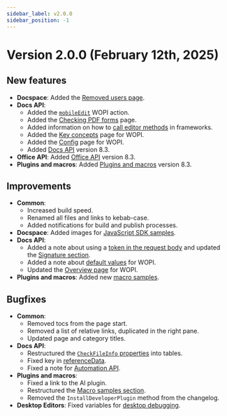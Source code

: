 ```yaml
---
sidebar_label: v2.0.0
sidebar_position: -1
---
```


# Version 2.0.0 (February 12th, 2025)

## New features

- **Docspace**: Added the [Removed users page](../../docspace/api-backend/get-started/how-it-works/removed-users.md).
- **Docs API**:
  - Added the [`mobileEdit`](../../docs/docs-api/using-wopi/wopi-discovery.md#mobileEdit) WOPI action.
  - Added the [Checking PDF forms](../../docs/docs-api/get-started/how-it-works/checking-pdf-forms.md) page.
  - Added information on how to [call editor methods](../../docs/docs-api/get-started/frontend-frameworks/react.md#calling-editor-methods-in-the-react-component) in frameworks.
  - Added the [Key concepts](../../docs/docs-api/using-wopi/key-concepts.md) page for WOPI.
  - Added the [Config](../../docs/docs-api/using-wopi/config.md) page for WOPI.
  - Added [Docs API](../../docs/docs-api/more-information/changelog.md#version-83) version 8.3.
- **Office API**: Added [Office API](../../docs/office-api/more-information/changelog.md#version-83) version 8.3.
- **Plugins and macros**: Added [Plugins and macros](../../docs/plugin-and-macros/more-information/changelog.md#version-83) version 8.3.

## Improvements

- **Common**:
  - Increased build speed.
  - Renamed all files and links to kebab-case.
  - Added notifications for build and publish processes.
- **Docspace**: Added images for [JavaScript SDK samples](../../docspace/javascript-sdk/samples/authorization.md).
- **Docs API**:
  - Added a note about using a [token in the request body](../../docs/docs-api/additional-api/signature/request/token-in-body.md) and updated the [Signature section](../../docs/docs-api/additional-api/signature/signature.md).
  - Added a note about [default values](../../docs/docs-api/using-wopi/wopi-rest-api/checkfileinfo.md#required-response-properties) for WOPI.
  - Updated the [Overview page](../../docs/docs-api/using-wopi/overview.md) for WOPI.
- **Plugins and macros**: Added new [macro samples](../../docs/plugin-and-macros/samples/macro-samples/macro-samples.md).

## Bugfixes

- **Common**:
  - Removed tocs from the page start.
  - Removed a list of relative links, duplicated in the right pane.
  - Updated page and category titles.
- **Docs API**:
  - Restructured the [`CheckFileInfo` properties](../../docs/docs-api/using-wopi/wopi-rest-api/checkfileinfo.md) into tables.
  - Fixed key in [referenceData](../../docs/docs-api/usage-api/config/document/document.md#referencedata).
  - Fixed a note for [Automation API](../../docs/docs-api/usage-api/automation-api.md).
- **Plugins and macros**:
  - Fixed a link to the AI plugin.
  - Restructured the [Macro samples section](../../docs/plugin-and-macros/samples/macro-samples/macro-samples.md).
  - Removed the `InstallDeveloperPlugin` method from the changelog.
- **Desktop Editors**: Fixed variables for [desktop debugging](../../docs/desktop-editors/usage-api/debugging/running-in-debug-mode-on-windows.md).
